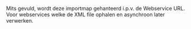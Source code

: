 Mits gevuld, wordt deze importmap gehanteerd i.p.v. de Webservice URL. Voor webservices welke de XML file ophalen en asynchroon later verwerken.